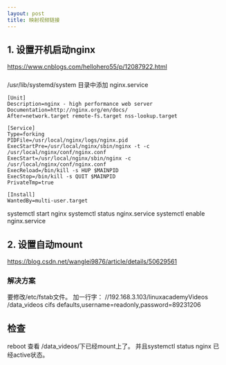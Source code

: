 ```yaml
---
layout: post
title: 映射视频链接
---
```


## 1. 设置开机启动nginx
https://www.cnblogs.com/hellohero55/p/12087922.html

###
/usr/lib/systemd/system 目录中添加 nginx.service 
```
[Unit]
Description=nginx - high performance web server
Documentation=http://nginx.org/en/docs/
After=network.target remote-fs.target nss-lookup.target
  
[Service]
Type=forking
PIDFile=/usr/local/nginx/logs/nginx.pid
ExecStartPre=/usr/local/nginx/sbin/nginx -t -c /usr/local/nginx/conf/nginx.conf
ExecStart=/usr/local/nginx/sbin/nginx -c /usr/local/nginx/conf/nginx.conf
ExecReload=/bin/kill -s HUP $MAINPID
ExecStop=/bin/kill -s QUIT $MAINPID
PrivateTmp=true
  
[Install]
WantedBy=multi-user.target
```


systemctl start nginx 
systemctl status nginx.service
systemctl enable nginx.service

## 2. 设置自动mount 
https://blog.csdn.net/wanglei9876/article/details/50629561

### 解决方案
要修改/etc/fstab文件。
加一行字：
//192.168.3.103/linuxacademyVideos /data_videos cifs defaults,username=readonly,password=89231206

## 检查
reboot
查看 /data_videos/下已经mount上了。
并且systemctl status nginx 已经active状态。
